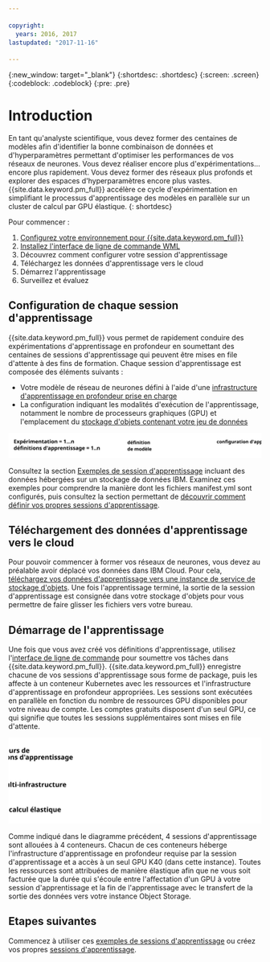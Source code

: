 ```yaml
---

copyright:
  years: 2016, 2017
lastupdated: "2017-11-16"

---
```

{:new_window: target="_blank"}
{:shortdesc: .shortdesc}
{:screen: .screen}
{:codeblock: .codeblock}
{:pre: .pre}

# Introduction

<!-- ![deep learning process flow](images/ml_dlaas_api_calls.png) -->

En tant qu'analyste scientifique, vous devez former des centaines de modèles afin d'identifier la bonne combinaison de données et d'hyperparamètres permettant d'optimiser les performances de vos réseaux de neurones. Vous devez réaliser encore plus d'expérimentations…encore plus rapidement. Vous devez former des réseaux plus profonds et explorer des espaces d'hyperparamètres encore plus vastes. {{site.data.keyword.pm_full}} accélère ce cycle d'expérimentation en simplifiant le processus d'apprentissage des modèles en parallèle sur un cluster de calcul par GPU élastique.
{: shortdesc}

Pour commencer :
1. [Configurez votre environnement pour {{site.data.keyword.pm_full}}](ml_getting_access.html)
2. [Installez l'interface de ligne de commande WML](ml_dlaas_environment.html)
3. Découvrez comment configurer votre session d'apprentissage
4. Téléchargez les données d'apprentissage vers le cloud
5. Démarrez l'apprentissage
6. Surveillez et évaluez

## Configuration de chaque session d'apprentissage

{{site.data.keyword.pm_full}} vous permet de rapidement conduire des expérimentations d'apprentissage en profondeur en soumettant des centaines de sessions d'apprentissage qui peuvent être mises en file d'attente à des fins de formation. Chaque session d'apprentissage est composée des éléments suivants : 

* Votre modèle de réseau de neurones défini à l'aide d'une [infrastructure d'apprentissage en profondeur prise en charge](ml_dlaas_supported_framework.html) 
* La configuration indiquant les modalités d'exécution de l'apprentissage, notamment le nombre de processeurs graphiques (GPU) et l'emplacement du [stockage d'objets contenant votre jeu de données](ml_dlaas_object_store.html)

<p align="center"><img src="images/experiment_to_training_runs_text.svg" alt="relation des expérimentations liées aux sessions d'apprentissage"></p>

Consultez la section [Exemples de session d'apprentissage](ml_dlaas_working_with_sample_models.html) incluant des données hébergées sur un stockage de données IBM. Examinez ces exemples pour comprendre la manière dont les fichiers manifest.yml sont configurés, puis consultez la section permettant de [découvrir comment définir vos propres sessions d'apprentissage](ml_dlaas_working_with_new_models.html).  

## Téléchargement des données d'apprentissage vers le cloud

Pour pouvoir commencer à former vos réseaux de neurones, vous devez au préalable avoir déplacé vos données dans IBM Cloud. Pour cela, [téléchargez vos données d'apprentissage vers une instance de service de stockage d'objets](ml_dlaas_object_store.html). Une fois l'apprentissage terminé, la sortie de la session d'apprentissage est consignée dans votre stockage d'objets pour vous permettre de faire glisser les fichiers vers votre bureau.

## Démarrage de l'apprentissage

Une fois que vous avez créé vos définitions d'apprentissage, utilisez l'[interface de ligne de commande](ml_dlaas_environment.html) pour soumettre vos tâches dans {{site.data.keyword.pm_full}}. {{site.data.keyword.pm_full}} enregistre chacune de vos sessions d'apprentissage sous forme de package, puis les affecte à un conteneur Kubernetes avec les ressources et l'infrastructure d'apprentissage en profondeur appropriées. Les sessions sont exécutées en parallèle en fonction du nombre de ressources GPU disponibles pour votre niveau de compte. Les comptes gratuits disposent d'un seul GPU, ce qui signifie que toutes les sessions supplémentaires sont mises en file d'attente.

<p align="center"><img src="images/ml_dlaas_markitecture.svg" alt="Flux de processus d'apprentissage en profondeur"></p>

Comme indiqué dans le diagramme précédent, 4 sessions d'apprentissage sont allouées à 4 conteneurs. Chacun de ces conteneurs héberge l'infrastructure d'apprentissage en profondeur requise par la session d'apprentissage et a accès à un seul GPU K40 (dans cette instance). Toutes les ressources sont attribuées de manière élastique afin que ne vous soit facturée que la durée qui s'écoule entre l'affectation d'un GPU à votre session d'apprentissage et la fin de l'apprentissage avec le transfert de la sortie des données vers votre instance Object Storage.

## Etapes suivantes

Commencez à utiliser ces [exemples de sessions d'apprentissage](ml_dlaas_working_with_sample_models.html) ou créez vos propres [sessions d'apprentissage](ml_dlaas_working_with_new_models.html).
